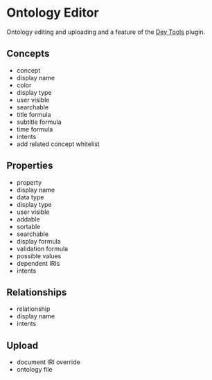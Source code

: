 
# Ontology Editor

Ontology editing and uploading and a feature of the [Dev Tools](dev-tools.md) plugin.


## Concepts

- concept
- display name
- color
- display type
- user visible
- searchable
- title formula
- subtitle formula
- time formula
- intents
- add related concept whitelist

## Properties

- property
- display name
- data type
- display type
- user visible
- addable
- sortable
- searchable
- display formula
- validation formula
- possible values
- dependent IRIs
- intents

## Relationships

- relationship
- display name
- intents

## Upload

- document IRI override
- ontology file
